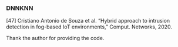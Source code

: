 ### DNNKNN



[47] Cristiano Antonio de Souza et al. “Hybrid approach to intrusion detection in fog-based IoT environments,” Comput. Networks, 2020.

Thank the  author for providing the code.

